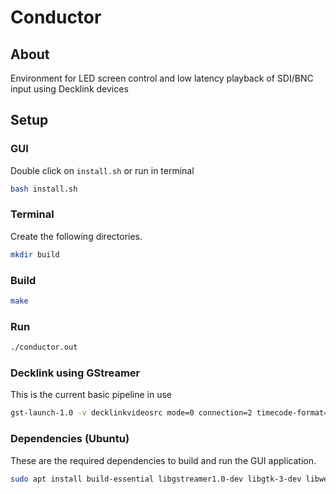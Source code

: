 # Conductor

## About

Environment for LED screen control and low latency playback of SDI/BNC input using Decklink devices

## Setup

### GUI

Double click on `install.sh` or run in terminal

```bash
bash install.sh
```

### Terminal

Create the following directories.

```bash
mkdir build
```

### Build

```bash
make
```

### Run

```bash
./conductor.out
```

### Decklink using GStreamer

This is the current basic pipeline in use 
```bash
gst-launch-1.0 -v decklinkvideosrc mode=0 connection=2 timecode-format=6 ! videoconvert ! xvimagesink
```

### Dependencies (Ubuntu)

These are the required dependencies to build and run the GUI application.

```bash
sudo apt install build-essential libgstreamer1.0-dev libgtk-3-dev libwebkit2gtk-4.0-dev libgstreamer-plugins-bad1.0-dev
```